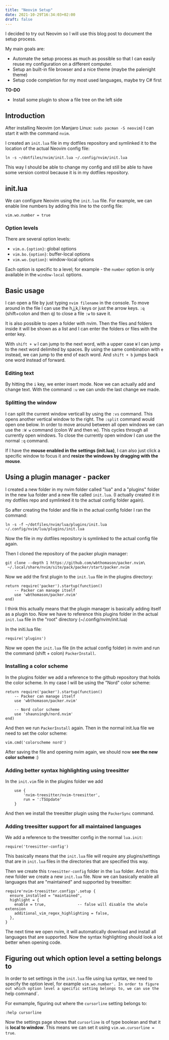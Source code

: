 ```yaml
---
title: "Neovim Setup"
date: 2021-10-29T16:34:03+02:00
draft: false
---
```


I decided to try out Neovim so I will use this blog post to document the setup process.

My main goals are:

* Automate the setup process as much as possible so that I can easily reuse my configuration on a different computer.
* Setup an built-in file browser and a nice theme (maybe the palenight theme)
* Setup code completion for my most used languages, maybe try C# first

**TO-DO**

* Install some plugin to show a file tree on the left side

## Introduction

After installing Neovim (on Manjaro Linux: `sudo pacman -S neovim`) I can start it with the command `nvim`. 

I created an `init.lua` file in my dotfiles repository and symlinked it to the location of the actual Neovim config file:

```
ln -s ~/dotfiles/nvim/init.lua ~/.config/nvim/init.lua
```

This way I should be able to change my config and still be able to have some version control because it is in my dotfiles repository.

## init.lua

We can configure Neovim using the `init.lua` file. For example, we can enable line numbers by adding this line to the config file:

```
vim.wo.number = true
```

### Option levels

There are several option levels:

* `vim.o.{option}`: global options
* `vim.bo.{option}`: buffer-local options
* `vim.wo.{option}`: window-local options

Each option is specific to a level; for example - the `number` option is only available in the `window-local` options.

## Basic usage

I can open a file by just typing `nvim filename` in the console. To move around in the file I can use the h,j,k,l keys or just the arrow keys. `:q` (shift+colon and then q) to close a file `:w` to save it.

It is also possible to open a folder with nvim. Then the files and folders inside it will be shown as a list and I can enter the folders or files with the enter key.

With `shift + w` I can jump to the next word, with a upper case `W` I can jump to the next word delimited by spaces. By using the same combination with `e` instead, we can jump to the end of each word. And `shift + b` jumps back one word instead of forward.

### Editing text

By hitting the `i` key, we enter insert mode. Now we can actually add and change text. With the command `:u` we can undo the last change we made.

### Splitting the window

I can split the current window verticall by using the `:vs` command. This opens another vertical window to the right. The `:split` command would open one below. In order to move around between all open windows we can use the `:W w` command (colon W and then w). This cycles through all currently open windows. To close the currently open window I can use the normal `:q` command.

If I have the **mouse enabled in the settings (init.lua)**, I can also just click a specific window to focus it and **resize the windows by dragging with the mouse**. 


## Using a plugin manager - packer

I created a new folder in my nvim folder called "lua" and a "plugins" folder in the new lua folder and a new file called `init.lua`. (I actually created it in my dotfiles repo and symlinked it to the actual config folder again).

So after creating the folder and file in the actual config folder I ran the command:

```
ln -s -f ~/dotfiles/nvim/lua/plugins/init.lua ~/.config/nvim/lua/plugins/init.lua
```

Now the file in my dotfiles repository is symlinked to the actual config file again.

Then I cloned the repository of the packer plugin manager:

```
git clone --depth 1 https://github.com/wbthomason/packer.nvim\
 ~/.local/share/nvim/site/pack/packer/start/packer.nvim
```

Now we add the first plugin to the `init.lua` file in the plugins directory:

```
return require('packer').startup(function()
    -- Packer can manage itself
    use 'wbthomason/packer.nvim'
end)
```

I think this actually means that the plugin manager is basically adding itself as a plugin too. Now we have to reference this plugins folder in the actual `init.lua` file in the "root" directory (~/.config/nvim/init.lua)

In the initi.lua file:

```
require('plugins')
```

Now we open the `init.lua` file (in the actual config folder) in nvim and run the command (shift + colon) `PackerInstall`.

### Installing a color scheme

In the plugins folder we add a reference to the github repository that holds the color scheme. In my case I will be using the "Nord" color scheme:

```
return require('packer').startup(function()
    -- Packer can manage itself
    use 'wbthomason/packer.nvim'
    
    -- Nord color scheme
    use 'shaunsingh/nord.nvim'
end)
```

And then we run `PackerInstall` again. Then in the normal init.lua file we need to set the color scheme:

```
vim.cmd('colorscheme nord')
```

After saving the file and opening nvim again, we should now **see the new color scheme** :)

### Adding better syntax highlighting using treesitter

In the `init.vim` file in the plugins folder we add

```
    use {
        'nvim-treesitter/nvim-treesitter',
        run = ':TSUpdate'
    }
```

And then we install the treesitter  plugin using the `PackerSync` command.

### Adding treesitter support for all maintained languages

We add a reference to the treesitter config in the normal `lua.init`:

```
require('treesitter-config')
```

This basically means that the `init.lua` file will require any plugins/settings that are in `init.lua` files in the directories that are specified this way.

Then we create this `treesitter-config` folder in the `lua` folder. And in this new folder we create a new `init.lua` file. Now we can basically enable all languages that are "maintained" and supported by treesitter:

```
require'nvim-treesitter.configs'.setup {
  ensure_installed = "maintained",
  highlight = {
    enable = true,              -- false will disable the whole extension
    additional_vim_regex_highlighting = false,
  },
}
```

The next time we open nvim, it will automatically download and install all languages that are supported. Now the syntax highlighting should look a lot better when opening code.

## Figuring out which option level a setting belongs to

In order to set settings in the `init.lua` file using lua syntax, we need to specify the option level, for example `vim.wo.number'. In order to figure out which option level a specific setting belongs to, we can use the `help command`.

For exmample, figuring out where the `cursorline` setting belongs to:

```
:help cursorline
```

Now the settings page shows that `cursorline` is of type boolean and that it is **local to window**. This means we can set it using `vim.wo.cursorline = true`.
